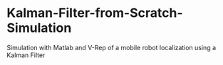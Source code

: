 # Kalman-Filter-from-Scratch-Simulation
Simulation with Matlab and V-Rep of a mobile robot localization using a Kalman Filter
